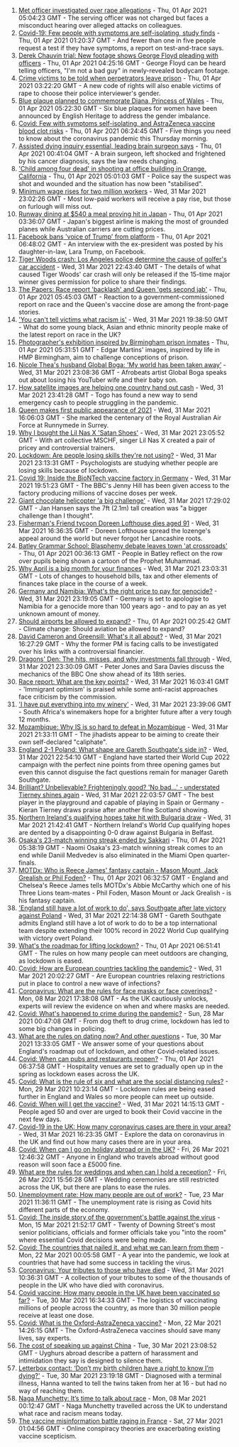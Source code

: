 1. [Met officer investigated over rape allegations](https://www.bbc.co.uk/news/uk-56581835) - Thu, 01 Apr 2021 05:04:23 GMT - The serving officer was not charged but faces a misconduct hearing over alleged attacks on colleagues.
2. [Covid-19: Few people with symptoms are self-isolating, study finds](https://www.bbc.co.uk/news/health-56598217) - Thu, 01 Apr 2021 01:20:37 GMT - And fewer than one in five people request a test if they have symptoms, a report on test-and-trace says.
3. [Derek Chauvin trial: New footage shows George Floyd pleading with officers](https://www.bbc.co.uk/news/world-us-canada-56594099) - Thu, 01 Apr 2021 04:25:16 GMT - George Floyd can be heard telling officers, "I'm not a bad guy" in newly-revealed bodycam footage.
4. [Crime victims to be told when perpetrators leave prison](https://www.bbc.co.uk/news/uk-56599182) - Thu, 01 Apr 2021 03:22:20 GMT - A new code of rights will also enable victims of rape to choose their police interviewer's gender.
5. [Blue plaque planned to commemorate Diana, Princess of Wales](https://www.bbc.co.uk/news/uk-england-london-56588095) - Thu, 01 Apr 2021 05:22:30 GMT - Six blue plaques for women have been announced by English Heritage to address the gender imbalance.
6. [Covid: Few with symptoms self-isolating, and AstraZeneca vaccine blood clot risks](https://www.bbc.co.uk/news/uk-56586168) - Thu, 01 Apr 2021 06:24:45 GMT - Five things you need to know about the coronavirus pandemic this Thursday morning.
7. [Assisted dying inquiry essential, leading brain surgeon says](https://www.bbc.co.uk/news/uk-56597771) - Thu, 01 Apr 2021 00:41:04 GMT - A brain surgeon, left shocked and frightened by his cancer diagnosis, says the law needs changing.
8. ['Child among four dead' in shooting at office building in Orange, California](https://www.bbc.co.uk/news/world-us-canada-56598868) - Thu, 01 Apr 2021 05:01:03 GMT - Police say the suspect was shot and wounded and the situation has now been "stabilised".
9. [Minimum wage rises for two million workers](https://www.bbc.co.uk/news/business-56594985) - Wed, 31 Mar 2021 23:02:26 GMT - Most low-paid workers will receive a pay rise, but those on furlough will miss out.
10. [Runway dining at $540 a meal proving hit in Japan](https://www.bbc.co.uk/news/business-56598932) - Thu, 01 Apr 2021 03:36:07 GMT - Japan's biggest airline is making the most of grounded planes while Australian carriers are cutting prices.
11. [Facebook bans 'voice of Trump' from platform](https://www.bbc.co.uk/news/world-us-canada-56598862) - Thu, 01 Apr 2021 06:48:02 GMT - An interview with the ex-president was posted by his daughter-in-law, Lara Trump, on Facebook.
12. [Tiger Woods crash: Los Angeles police determine the cause of golfer's car accident](https://www.bbc.co.uk/sport/golf/56598503) - Wed, 31 Mar 2021 22:43:40 GMT - The details of what caused Tiger Woods' car crash will only be released if the 15-time major winner gives permission for police to share their findings.
13. [The Papers: Race report 'backlash' and Queen 'gets second jab'](https://www.bbc.co.uk/news/blogs-the-papers-56598201) - Thu, 01 Apr 2021 05:45:03 GMT - Reaction to a government-commissioned report on race and the Queen's vaccine dose are among the front-page stories.
14. ['You can't tell victims what racism is'](https://www.bbc.co.uk/news/uk-56595883) - Wed, 31 Mar 2021 19:38:50 GMT - What do some young black, Asian and ethnic minority people make of the latest report on race in the UK?
15. [Photographer's exhibition inspired by Birmingham prison inmates](https://www.bbc.co.uk/news/uk-england-birmingham-56089541) - Thu, 01 Apr 2021 05:31:51 GMT - Edgar Martins' images, inspired by life in HMP Birmingham, aim to challenge conceptions of prison.
16. [Nicole Thea's husband Global Boga: 'My world has been taken away’](https://www.bbc.co.uk/news/newsbeat-56594760) - Wed, 31 Mar 2021 23:08:36 GMT - Afrobeats artist Global Boga speaks out about losing his YouTuber wife and their baby son.
17. [How satellite images are helping one country hand out cash](https://www.bbc.co.uk/news/stories-56580833) - Wed, 31 Mar 2021 23:41:28 GMT - Togo has found a new way to send emergency cash to people struggling in the pandemic.
18. [Queen makes first public appearance of 2021](https://www.bbc.co.uk/news/uk-56590793) - Wed, 31 Mar 2021 16:06:03 GMT - She marked the centenary of the Royal Australian Air Force at Runnymede in Surrey.
19. [Why I bought the Lil Nas X 'Satan Shoes'](https://www.bbc.co.uk/news/world-us-canada-56581400) - Wed, 31 Mar 2021 23:05:52 GMT - With art collective MSCHF, singer Lil Nas X created a pair of pricey and controversial trainers.
20. [Lockdown: Are people losing skills they're not using?](https://www.bbc.co.uk/news/education-56592099) - Wed, 31 Mar 2021 23:13:31 GMT - Psychologists are studying whether people are losing skills because of lockdown.
21. [Covid 19: Inside the BioNTech vaccine factory in Germany](https://www.bbc.co.uk/news/world-europe-56590684) - Wed, 31 Mar 2021 19:51:23 GMT - The BBC's Jenny Hill has been given access to the factory producing millions of vaccine doses per week.
22. [Giant chocolate helicopter 'a big challenge'](https://www.bbc.co.uk/news/uk-england-lincolnshire-56589889) - Wed, 31 Mar 2021 17:29:02 GMT - Jan Hansen says the 7ft (2.1m) tall creation was "a bigger challenge than I thought".
23. [Fisherman's Friend tycoon Doreen Lofthouse dies aged 91](https://www.bbc.co.uk/news/uk-england-lancashire-56587841) - Wed, 31 Mar 2021 16:36:35 GMT - Doreen Lofthouse spread the lozenge's appeal around the world but never forgot her Lancashire roots.
24. [Batley Grammar School: Blasphemy debate leaves town 'at crossroads'](https://www.bbc.co.uk/news/uk-england-leeds-56590417) - Thu, 01 Apr 2021 00:36:13 GMT - People in Batley reflect on the row over pupils being shown a cartoon of the Prophet Muhammad.
25. [Why April is a big month for your finances](https://www.bbc.co.uk/news/business-56576295) - Wed, 31 Mar 2021 23:03:31 GMT - Lots of changes to household bills, tax and other elements of finances take place in the course of a week.
26. [Germany and Namibia: What's the right price to pay for genocide?](https://www.bbc.co.uk/news/stories-56583994) - Wed, 31 Mar 2021 23:19:05 GMT - Germany is set to apologise to Namibia for a genocide more than 100 years ago - and to pay an as yet unknown amount of money.
27. [Should airports be allowed to expand?](https://www.bbc.co.uk/news/science-environment-56567182) - Thu, 01 Apr 2021 00:25:42 GMT - Climate change: Should aviation be allowed to expand?
28. [David Cameron and Greensill: What's it all about?](https://www.bbc.co.uk/news/uk-politics-56578838) - Wed, 31 Mar 2021 16:27:29 GMT - Why the former PM is facing calls to be investigated over his links with a controversial financier.
29. [Dragons' Den: The hits, misses, and why investments fall through](https://www.bbc.co.uk/news/entertainment-arts-56482374) - Wed, 31 Mar 2021 23:30:09 GMT - Peter Jones and Sara Davies discuss the mechanics of the BBC One show ahead of its 18th series.
30. [Race report: What are the key points?](https://www.bbc.co.uk/news/uk-56595004) - Wed, 31 Mar 2021 16:03:41 GMT - 'Immigrant optimism' is praised while some anti-racist approaches face criticism by the commission.
31. ['I have put everything into my winery'](https://www.bbc.co.uk/news/business-56574715) - Wed, 31 Mar 2021 23:39:06 GMT - South Africa's winemakers hope for a brighter future after a very tough 12 months.
32. [Mozambique: Why IS is so hard to defeat in Mozambique](https://www.bbc.co.uk/news/world-africa-56597861) - Wed, 31 Mar 2021 21:33:11 GMT - The jihadists appear to be aiming to create their own self-declared "caliphate".
33. [England 2-1 Poland: What shape are Gareth Southgate's side in?](https://www.bbc.co.uk/sport/football/56596932) - Wed, 31 Mar 2021 22:54:10 GMT - England have started their World Cup 2022 campaign with the perfect nine points from three opening games but even this cannot disguise the fact questions remain for manager Gareth Southgate.
34. [Brilliant? Unbelievable? Frighteningly good? 'No bad...' - understated Tierney shines again](https://www.bbc.co.uk/sport/football/56598023) - Wed, 31 Mar 2021 22:03:57 GMT - The best player in the playground and capable of playing in Spain or Germany - Kieran Tierney draws praise after another fine Scotland showing.
35. [Northern Ireland's qualifying hopes take hit with Bulgaria draw](https://www.bbc.co.uk/sport/football/56505760) - Wed, 31 Mar 2021 21:42:41 GMT - Northern Ireland's World Cup qualifying hopes are dented by a disappointing 0-0 draw against Bulgaria in Belfast.
36. [Osaka's 23-match winning streak ended by Sakkari](https://www.bbc.co.uk/sport/tennis/56594553) - Thu, 01 Apr 2021 05:38:19 GMT - Naomi Osaka's 23-match winning streak comes to an end while Daniil Medvedev is also eliminated in the Miami Open quarter-finals.
37. [MOTDx: Who is Reece James' fantasy captain - Mason Mount, Jack Grealish or Phil Foden?](https://www.bbc.co.uk/sport/av/football/56596510) - Thu, 01 Apr 2021 06:32:57 GMT - England and Chelsea's Reece James tells MOTDx's Abbie McCarthy which one of his Three Lions team-mates - Phil Foden, Mason Mount or Jack Grealish - is his fantasy captain.
38. ['England still have a lot of work to do', says Southgate after late victory against Poland](https://www.bbc.co.uk/sport/football/56598422) - Wed, 31 Mar 2021 22:14:38 GMT - Gareth Southgate admits England still have a lot of work to do to be a top international team despite extending their 100% record in 2022 World Cup qualifying with victory overt Poland.
39. [What's the roadmap for lifting lockdown?](https://www.bbc.co.uk/news/explainers-52530518) - Thu, 01 Apr 2021 06:51:41 GMT - The rules on how many people can meet outdoors are changing, as lockdown is eased.
40. [Covid: How are European countries tackling the pandemic?](https://www.bbc.co.uk/news/explainers-53640249) - Wed, 31 Mar 2021 20:02:27 GMT - Are European countries relaxing restrictions put in place to control a new wave of infections?
41. [Coronavirus: What are the rules for face masks or face coverings?](https://www.bbc.co.uk/news/health-51205344) - Mon, 08 Mar 2021 17:38:08 GMT - As the UK cautiously unlocks, experts will review the evidence on when and where masks are needed.
42. [Covid: What's happened to crime during the pandemic?](https://www.bbc.co.uk/news/56463680) - Sun, 28 Mar 2021 00:47:08 GMT - From dog theft to drug crime, lockdown has led to some big changes in policing.
43. [What are the rules on dating now? And other questions](https://www.bbc.co.uk/news/world-asia-china-51176409) - Tue, 30 Mar 2021 13:33:05 GMT - We answer some of your questions about England's roadmap out of lockdown, and other Covid-related issues.
44. [Covid: When can pubs and restaurants reopen?](https://www.bbc.co.uk/news/business-52977388) - Thu, 01 Apr 2021 06:37:58 GMT - Hospitality venues are set to gradually open up in the spring as lockdown eases across the UK.
45. [Covid: What is the rule of six and what are the social distancing rules?](https://www.bbc.co.uk/news/uk-51506729) - Mon, 29 Mar 2021 10:23:14 GMT - Lockdown rules are being eased further in England and Wales so more people can meet up outside.
46. [Covid: When will I get the vaccine?](https://www.bbc.co.uk/news/health-55045639) - Wed, 31 Mar 2021 14:15:13 GMT - People aged 50 and over are urged to book their Covid vaccine in the next few days.
47. [Covid-19 in the UK: How many coronavirus cases are there in your area?](https://www.bbc.co.uk/news/uk-51768274) - Wed, 31 Mar 2021 16:23:35 GMT - Explore the data on coronavirus in the UK and find out how many cases there are in your area.
48. [Covid: When can I go on holiday abroad or in the UK?](https://www.bbc.co.uk/news/explainers-52646738) - Fri, 26 Mar 2021 12:46:32 GMT - Anyone in England who travels abroad without good reason will soon face a £5000 fine.
49. [What are the rules for weddings and when can I hold a reception?](https://www.bbc.co.uk/news/explainers-52811509) - Fri, 26 Mar 2021 15:56:28 GMT - Wedding ceremonies are still restricted across the UK, but there are plans to ease the rules.
50. [Unemployment rate: How many people are out of work?](https://www.bbc.co.uk/news/business-52660591) - Tue, 23 Mar 2021 11:36:11 GMT - The unemployment rate is rising as Covid hits different parts of the economy.
51. [Covid: The inside story of the government's battle against the virus](https://www.bbc.co.uk/news/uk-politics-56361599) - Mon, 15 Mar 2021 21:52:17 GMT - Twenty of Downing Street's most senior politicians, officials and former officials take you "into the room" where essential Covid decisions were being made.
52. [Covid: The countries that nailed it, and what we can learn from them](https://www.bbc.co.uk/news/uk-56455030) - Mon, 22 Mar 2021 00:05:58 GMT - A year into the pandemic, we look at countries that have had some success in tackling the virus.
53. [Coronavirus: Your tributes to those who have died](https://www.bbc.co.uk/news/uk-52676411) - Wed, 31 Mar 2021 10:36:31 GMT - A collection of your tributes to some of the thousands of people in the UK who have died with coronavirus.
54. [Covid vaccine: How many people in the UK have been vaccinated so far?](https://www.bbc.co.uk/news/health-55274833) - Tue, 30 Mar 2021 16:34:33 GMT - The logistics of vaccinating millions of people across the country, as more than 30 million people receive at least one dose.
55. [Covid: What is the Oxford-AstraZeneca vaccine?](https://www.bbc.co.uk/news/health-55302595) - Mon, 22 Mar 2021 14:26:15 GMT - The Oxford-AstraZeneca vaccines should save many lives, say experts.
56. [The cost of speaking up against China](https://www.bbc.co.uk/news/world-asia-china-56563449) - Tue, 30 Mar 2021 23:08:52 GMT - Uyghurs abroad describe a pattern of harassment and intimidation they say is designed to silence them.
57. [Letterbox contact: ‘Don’t my birth children have a right to know I’m dying?'](https://www.bbc.co.uk/news/stories-56576285) - Tue, 30 Mar 2021 23:19:18 GMT - Diagnosed with a terminal illness, Hanna wanted to tell the twins taken from her at 16 - but had no way of reaching them.
58. [Naga Munchetty: It’s time to talk about race](https://www.bbc.co.uk/news/stories-56253480) - Mon, 08 Mar 2021 00:12:47 GMT - Naga Munchetty travelled across the UK to understand what race and racism means today.
59. [The vaccine misinformation battle raging in France](https://www.bbc.co.uk/news/blogs-trending-56526265) - Sat, 27 Mar 2021 01:04:56 GMT - Online conspiracy theories are exacerbating existing vaccine scepticism.
